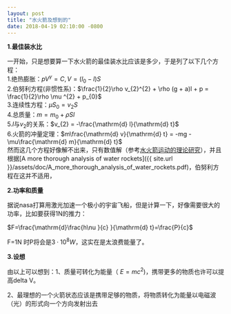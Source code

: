 ```yaml
---
layout: post
title: "水火箭及想到的"
date: 2018-04-19 02:10:00 -0800
---
```

**1.最佳装水比**

  一开始，只是想要算一下水火箭的最佳装水比应该是多少，于是列了以下几个方程：  
1.绝热膨胀：$p V^{\gamma}=C , V = (l_{0} - l)S$  
2.伯努利方程(非惯性系)：$\frac{1}{2}\rho v_{2}^{2} + \rho (g + a)l + p = \frac{1}{2}\rho \mu ^{2} + p_{0}$  
3.连续性方程：$\mu S_{0} = v_{2}S$  
4.总质量：$m = m_{0} + \rho S l$  
5.$l$与$v_{2}$的关系：$v_{2} = -\frac{\mathrm{d} l}{\mathrm{d} t}$  
6.火箭的冲量定理：$m\frac{\mathrm{d} v}{\mathrm{d} t} = -mg -\mu\frac{\mathrm{d} m}{\mathrm{d} t}$  
然而这几个方程好像解不出来，只有数值解（参考[水火箭运动的理论研究]({{site.url}}/assets/doc/水火箭运动的理论研究.pdf)），并且根据[A more thorough analysis of water rockets]({{ site.url }}/assets/doc/A_more_thorough_analysis_of_water_rockets.pdf)，伯努利方程在这并不适用，

**2.功率和质量**

据说nasa打算用激光加速一个极小的宇宙飞船，但是计算一下，好像需要很大的功率，比如要获得1N的推力：  

$F=\frac{\mathrm{d}\frac{h\nu }{c} }{\mathrm{d} t}=\frac{P}{c}$

F=1N 时P将会是$3 \cdot 10^{8} W$，这实在是太浪费能量了。

**3.设想**

由以上可以想到：1、质量可转化为能量（ $E = m c ^{2}$)，携带更多的物质也许可以提高delta V。

2、最理想的一个火箭状态应该是携带足够的物质，将物质转化为能量以电磁波（光）的形式向一个方向发射出去
